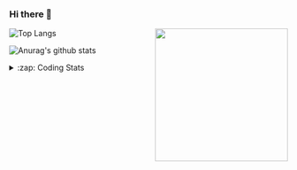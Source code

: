 ### Hi there 👋

<!--
**tao8687/tao8687** is a ✨ _special_ ✨ repository because its `README.md` (this file) appears on your GitHub profile.

Here are some ideas to get you started:

- 🔭 I’m currently working on ...
- 🌱 I’m currently learning ...
- 👯 I’m looking to collaborate on ...
- 🤔 I’m looking for help with ...
- 💬 Ask me about ...
- 📫 How to reach me: ...
- 😄 Pronouns: ...
- ⚡ Fun fact: ...
-->

<img align='right' src="https://media.giphy.com/media/M9gbBd9nbDrOTu1Mqx/giphy.gif" width="240">

  
![Top Langs](https://github-readme-stats.vercel.app/api/top-langs/?username=tao8687&layout=compact&title_color=23238E&text_color=A67D3D)

![Anurag's github stats](https://github-readme-stats.vercel.app/api?username=tao8687&show_icons=true&&text_color=A67D3D&title_color=23238E&show_icons=false&count_private=true&hide=stars)

<details>
  <summary>:zap: Coding Stats</summary>
  <br>
    
<!--START_SECTION:waka-->

```txt
From: 01 February 2025 - To: 08 February 2025

C++                4 hrs 59 mins   ████████░░░░░░░░░░░░░░░░░   32.07 %
Other              3 hrs 57 mins   ██████▒░░░░░░░░░░░░░░░░░░   25.37 %
Python             2 hrs 29 mins   ████░░░░░░░░░░░░░░░░░░░░░   16.02 %
JSON               1 hr 7 mins     █▓░░░░░░░░░░░░░░░░░░░░░░░   07.27 %
C                  59 mins         █▓░░░░░░░░░░░░░░░░░░░░░░░   06.37 %
```

<!--END_SECTION:waka-->
</details>

